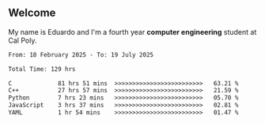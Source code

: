 ## Welcome

 My name is Eduardo and I'm a fourth year **computer engineering** student at Cal Poly.

<!--START_SECTION:waka-->

```txt
From: 18 February 2025 - To: 19 July 2025

Total Time: 129 hrs

C             81 hrs 51 mins  >>>>>>>>>>>>>>>>>>>>>>>>>   63.21 %
C++           27 hrs 57 mins  >>>>>>>>>>>>>>>>>>>>>>>>>   21.59 %
Python        7 hrs 23 mins   >>>>>>>>>>>>>>>>>>>>>>>>>   05.70 %
JavaScript    3 hrs 37 mins   >>>>>>>>>>>>>>>>>>>>>>>>>   02.81 %
YAML          1 hr 54 mins    >>>>>>>>>>>>>>>>>>>>>>>>>   01.47 %
```

<!--END_SECTION:waka-->

<!--
**lalog12/lalog12** is a ✨ _special_ ✨ repository because its `README.md` (this file) appears on your GitHub profile.

Here are some ideas to get you started:

- 🔭 I’m currently working on ...
- 🌱 I’m currently learning ...
- 👯 I’m looking to collaborate on ...
- 🤔 I’m looking for help with ...
- 💬 Ask me about ...
- 📫 How to reach me: ...
- 😄 Pronouns: ...
- ⚡ Fun fact: ...
-->

